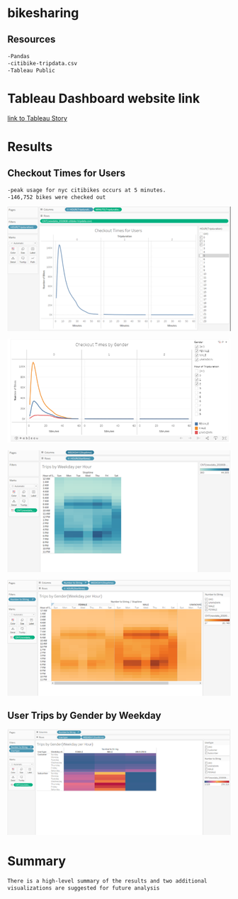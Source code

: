 # bikesharing

## Resources
	-Pandas
	-citibike-tripdata.csv
	-Tableau Public

# Tableau Dashboard website link
[link to Tableau Story](https://public.tableau.com/profile/lisette.worster#!/vizhome/Bikesharing_16205111904840/Story)



# Results
## Checkout Times for Users
	-peak usage for nyc citibikes occurs at 5 minutes.
	-146,752 bikes were checked out 
	
![](Resources/images/checkoutimes_users.png)


	
![](Resources/images/checkoutimes_genders.png)


	
![](Resources/images/checkoutimes_weekdayhour.png)



![](Resources/images/checkoutimes_tripsbygender.png)

## User Trips by Gender by Weekday
![](Resources/images/usertripsbygender.png)

# Summary
	There is a high-level summary of the results and two additional visualizations are suggested for future analysis
